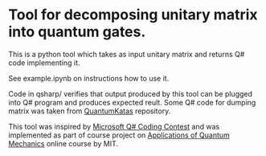 # Tool for decomposing unitary matrix into quantum gates.

This is a python tool which takes as input unitary matrix and returns Q# code implementing it. 

See example.ipynb on instructions how to use it.

Code in qsharp/ verifies that output produced by this tool can be plugged into Q# program and produces expected reult. Some Q# code for dumping matrix was taken from [QuantumKatas](https://github.com/Microsoft/QuantumKatas) repository.

This tool was inspired by [Microsoft Q# Coding Contest](https://codeforces.com/blog/entry/65579) and was implemented as part of course project on [Applications of Quantum Mechanics]() online course by MIT.
